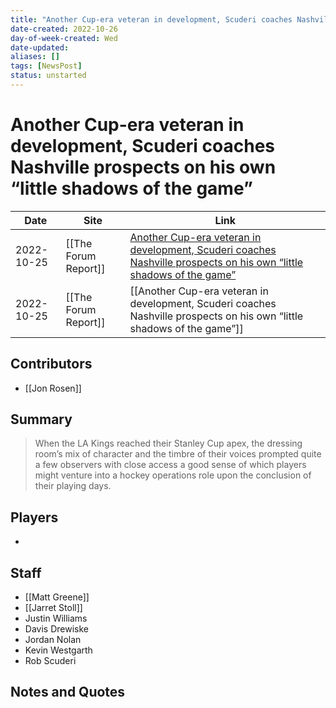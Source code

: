 ```yaml
---
title: "Another Cup-era veteran in development, Scuderi coaches Nashville prospects on his own “little shadows of the game”"
date-created: 2022-10-26
day-of-week-created: Wed
date-updated: 
aliases: []
tags: [NewsPost]
status: unstarted
---
```


# Another Cup-era veteran in development, Scuderi coaches Nashville prospects on his own “little shadows of the game”

| Date       | Site                 | Link                                                                                                                                                                                                                                                                |
| ---------- | -------------------- | ------------------------------------------------------------------------------------------------------------------------------------------------------------------------------------------------------------------------------------------------------------------- |
| 2022-10-25 | [[The Forum Report]] | [Another Cup-era veteran in development, Scuderi coaches Nashville prospects on his own “little shadows of the game”](https://theforumreport.com/another-cup-era-veteran-in-development-scuderi-coaches-nashville-prospects-on-his-own-little-shadows-of-the-game/) |
| 2022-10-25 | [[The Forum Report]] | [[Another Cup-era veteran in development, Scuderi coaches Nashville prospects on his own “little shadows of the game”]]                                                                                                                                             |

## Contributors
- [[Jon Rosen]]


## Summary
> When the LA Kings reached their Stanley Cup apex, the dressing room’s mix of character and the timbre of their voices prompted quite a few observers with close access a good sense of which players might venture into a hockey operations role upon the conclusion of their playing days.


## Players
- 


## Staff
- [[Matt Greene]]
- [[Jarret Stoll]]
- Justin Williams
- Davis Drewiske
- Jordan Nolan
- Kevin Westgarth
- Rob Scuderi


## Notes and Quotes
> 

